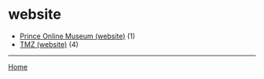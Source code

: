 # website

  * [Prince Online Museum (website)](./website/prince-online-museum/) (1)
  * [TMZ (website)](./website/tmz/) (4)

----

[Home](../)
